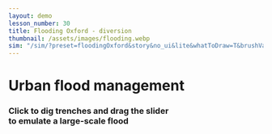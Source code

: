 ```yaml
---
layout: demo
lesson_number: 30
title: Flooding Oxford - diversion
thumbnail: /assets/images/flooding.webp
sim: "/sim/?preset=floodingOxford&story&no_ui&lite&whatToDraw=T&brushValue=-10&brushRadius=10"
---
```


<div>
    <h1>Urban flood management</h1>
    <h3>Click to dig trenches and drag the slider<br> to emulate a large-scale flood</h3>
    <p><vpde-reset iframe="sim"></vpde-reset></p>
</div>
<p style="text-align:center;margin-bottom:0;"><vpde-slider
    iframe="sim"
    name="r"
    label="River level"
    label-position="above"
    min-label="Normal"
    max-label="Surge"
    min="0.01"
    max="2"
    value="0.01"
    step="0.01"
></vpde-slider></p>
